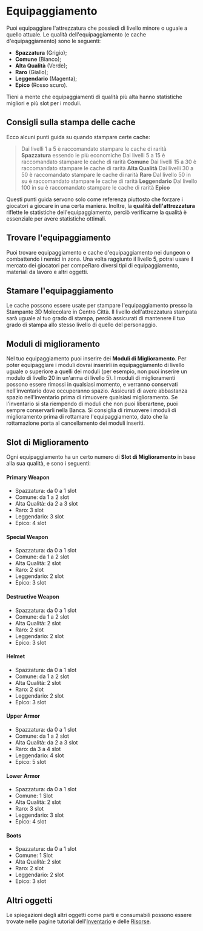 # Equipaggiamento
Puoi equipaggiare l'attrezzatura che possiedi di livello minore o uguale a quello attuale.
Le qualità dell'equipaggiamento (e cache d'equipaggiamento) sono le seguenti:
- **Spazzatura** (Grigio);
- **Comune** (Bianco);
- **Alta Qualità** (Verde);
- **Raro** (Giallo);
- **Leggendario** (Magenta);
- **Epico** (Rosso scuro).

Tieni a mente che equipaggiamenti di qualità più alta hanno statistiche migliori e più slot per i moduli.

## Consigli sulla stampa delle cache
Ecco alcuni punti guida su quando stampare certe cache:
> Dai livelli 1 a 5 è raccomandato stampare le cache di rarità **Spazzatura** essendo le più economiche
> Dai livelli 5 a 15 è raccomandato stampare le cache di rarità **Comune**
> Dai livelli 15 a 30 è raccomandato stampare le cache di rarità **Alta Qualità**
> Dai livelli 30 a 50 è raccomandato stampare le cache di rarità **Raro**
> Dal livello 50 in su è raccomandato stampare le cache di rarità **Leggendario**
> Dal livello 100 in su è raccomandato stampare le cache di rarità **Epico**

Questi punti guida servono solo come referenza piuttosto che forzare i giocatori a giocare in una certa maniera. Inoltre, la **qualità dell'attrezzatura** riflette le statistiche dell'equipaggiamento, perciò verificarne la qualità è essenziale per avere statistiche ottimali.

## Trovare l'equipaggiamento
Puoi trovare equipaggiamento e cache d'equipaggiamento nei dungeon o combattendo i nemici in zona. Una volta raggiunto il livello 5, potrai usare il mercato dei giocatori per compeRaro diversi tipi di equipaggiamento, materiali da lavoro e altri oggetti.

## Stamare l'equipaggiamento
Le cache possono essere usate per stampare l'equipaggiamento presso la Stampante 3D Molecolare in Centro Città. Il livello dell'attrezzatura stampata sarà uguale al tuo grado di stampa, perciò assicurati di mantenere il tuo grado di stampa allo stesso livello di quello del personaggio.

## Moduli di miglioramento
Nel tuo equipaggiamento puoi inserire dei **Moduli di Miglioramento**. Per poter equipaggiare i moduli dovrai inserirli in equipaggiamento di livello uguale o superiore a quelli dei moduli (per esempio, non puoi inserire un modulo di livello 20 in un'arma di livello 5). I moduli di miglioramenti possono essere rimossi in qualsiasi momento, e verranno conservati nell'inventario dove occuperanno spazio. Assicurati di avere abbastanza spazio nell'inventario prima di rimuovere qualsiasi miglioramento. Se l'inventario si sta riempendo di moduli che non puoi liberartene, puoi sempre conservarli nella Banca. Si
consiglia di rimuovere i moduli di miglioramento prima di rottamare l'equipaggiamento, dato che la rottamazione porta al cancellamento dei moduli inseriti.

## Slot di Miglioramento
Ogni equipaggiamento ha un certo numero di **Slot di Miglioramento** in base alla sua qualità, e sono i seguenti:
#### Primary Weapon
 - Spazzatura: da 0 a 1 slot
 - Comune: da 1 a 2 slot
 - Alta Qualità: da 2 a 3 slot
 - Raro: 3 slot
 - Leggendario: 3 slot
 - Epico: 4 slot
#### Special Weapon
 - Spazzatura: da 0 a 1 slot
 - Comune: da 1 a 2 slot
 - Alta Qualità: 2 slot
 - Raro: 2 slot
 - Leggendario: 2 slot
 - Epico: 3 slot
#### Destructive Weapon
 - Spazzatura: da 0 a 1 slot
 - Comune: da 1 a 2 slot
 - Alta Qualità: 2 slot
 - Raro: 2 slot
 - Leggendario: 2 slot
 - Epico: 3 slot
#### Helmet
 - Spazzatura: da 0 a 1 slot
 - Comune: da 1 a 2 slot
 - Alta Qualità: 2 slot
 - Raro: 2 slot
 - Leggendario: 2 slot
 - Epico: 3 slot
#### Upper Armor
 - Spazzatura: da 0 a 1 slot
 - Comune: da 1 a 2 slot
 - Alta Qualità: da 2 a 3 slot
 - Raro: da 3 a 4 slot
 - Leggendario: 4 slot
 - Epico: 5 slot
#### Lower Armor
 - Spazzatura: da 0 a 1 slot
 - Comune: 1 Slot
 - Alta Qualità: 2 slot
 - Raro: 3 slot
 - Leggendario: 3 slot
 - Epico: 4 slot
#### Boots
 - Spazzatura: da 0 a 1 slot
 - Comune: 1 Slot
 - Alta Qualità: 2 slot
 - Raro: 2 slot
 - Leggendario: 2 slot
 - Epico: 3 slot

## Altri oggetti
Le spiegazioni degli altri oggetti come parti e consumabili possono essere trovate nelle pagine tutorial dell'[Inventario](https://cybercodeonline.com/markdown?path=tutorial%2Finventory.md) e delle [Risorse](https://cybercodeonline.com/markdown?path=tutorial%2Fresources.md).
